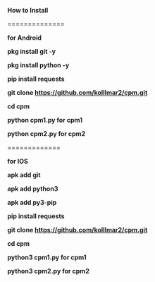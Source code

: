 **How to Install**

==============

**for Android**

**pkg install git -y**

**pkg install python -y**

**pip install requests**

**git clone https://github.com/kolllmar2/cpm.git**

**cd cpm**

**python cpm1.py for cpm1**

**python cpm2.py for cpm2**


=============

**for IOS**

**apk add git**

**apk add python3**

**apk add py3-pip**

**pip install requests**

**git clone https://github.com/kolllmar2/cpm.git**

**cd cpm**

**python3 cpm1.py for cpm1**

**python3 cpm2.py for cpm2**


